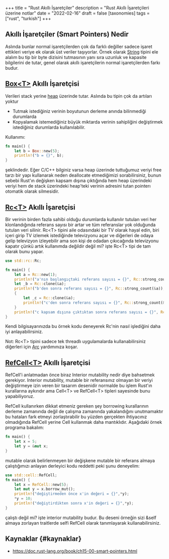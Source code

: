 +++
title = "Rust Akıllı İşaretçiler"
description = "Rust Akıllı İşaretçileri üzerine notlar"
date = "2022-02-16"
draft = false
[taxonomies]
tags = ["rust", "turkish"]
+++

## Akıllı İşaretçiler (Smart Pointers) Nedir

Aslında bunlar normal işaretçilerden çok da farklı değiller sadece işaret ettikleri veriye ek olarak üst veriler taşıyorlar. Örnek olarak
[String](https://doc.rust-lang.org/std/string/struct.String.html) tipini ele alalım bu tip bir byte dizisini tutmasının yanı sıra uzunluk ve kapasite bilgilerini de tutar, genel olarak akıllı işaretçilerin normal işaretçilerden farkı budur.


## [Box&lt;T&gt;](https://doc.rust-lang.org/std/boxed/index.html) Akıllı İşaretçisi

Verileri stack yerine [heap](https://scribe.rip/yigit-xcodeproj/stack-ve-heap-arasindaki-fark-nedir-stack-vs-heap-c61e3d463dd7) üzerinde tutar. Aslında bu tipin çok da artıları yoktur

-   Tutmak istediğiniz verinin boyutunun derleme anında bilinmediği durumlarda
-   Kopyalamak istemediğiniz büyük miktarda verinin sahipliğini değiştirmek istediğiniz durumlarda kullanılabilir.

Kullanımı:

```rust
fn main() {
    let b = Box::new(5);
    println!("b = {}", b);
}
```

şeklindedir. Eğer C/C++ bilginiz varsa heap üzerinde tuttuğumuz veriyi free tarzı bir yapı kullanarak neden deallocate etmediğimizi sorabilirsiniz, bunun sebebi Rust'ın değişken kapsam dışına çıktığında hem heap üzerindeki veriyi hem de stack üzerindeki heap'teki verinin adresini tutan pointerı otomatik olarak silmesidir.


## [Rc&lt;T&gt;](https://doc.rust-lang.org/std/rc/index.html) Akıllı İşaretçisi

Bir verinin birden fazla sahibi olduğu durumlarda kullanılır tutulan veri her klonlandığında referans sayısı bir artar ve tüm referanslar yok olduğunda tutulan veri silinir. Rc&lt;T&gt; tipini aile odasındaki bir TV olarak hayal edin, biri içeri girip TV izlemek istediğinde televizyonu açar ve diğerleri de odaya gelip televizyon izleyebilir ama son kişi de odadan çıkıcağında televizyonu kapatır çünkü artık kullanımda değildir değil mi? işte Rc&lt;T&gt; tipi de tam olarak bunu yapar.

```rust
use std::rc::Rc;

fn main() {
    let a = Rc::new(1);
    println!("a'nın başlangıçtaki referans sayısı = {}", Rc::strong_count(&a));
    let _b = Rc::clone(&a);
    println!("b'den sonra referans sayısı = {}", Rc::strong_count(&a));
    {
        let _c = Rc::clone(&a);
        println!("c'den sonra referans sayısı = {}", Rc::strong_count(&a));
    }
    println!("c kapsam dışına çıktıktan sonra referans sayısı = {}", Rc::strong_count(&a));
}
```

Kendi bilgisayarınızda bu örnek kodu deneyerek Rc'nin nasıl işlediğini daha iyi anlayabilirsiniz.

Not: Rc&lt;T&gt; tipini sadece tek threadlı uygulamalarda kullanabilirsiniz diğerleri için [Arc](https://doc.rust-lang.org/std/sync/struct.Arc.html) yardımınıza koşar.


## [RefCell&lt;T&gt;](https://doc.rust-lang.org/std/cell/index.html) Akıllı İşaretçisi

RefCell'i anlatmadan önce biraz Interior mutability nedir diye bahsetmek gerekiyor. Interior mutability, mutable bir referansınız olmayan bir veriyi değiştirmeye izin veren bir tasarım desenidir normalde bu işlem Rust'ın kurallarına aykırıdır ama Cell&lt;T&gt; ve RefCell&lt;T&gt; tipleri sayesinde bunu yapabiliyoruz.

RefCell kullanırken dikkat etmeniz gereken şey borrowing kurallarının derleme zamanında değil de çalışma zamanında yakalandığını unutmamaktır bu hataları fark etmeyi zorlaştırabilir bu yüzden gerçekten ihtiyacınız olmadığında RefCell yerine Cell kullanmak daha mantıklıdır.
Aşağıdaki örnek programa bakalım:

```rust
fn main() {
    let x = 5;
    let y = &mut x;
}
```

mutable olarak belirlenmeyen bir değişkene mutable bir referans almaya çalıştığımızı anlayan derleyici kodu reddetti peki şunu deneyelim:

```rust
use std::cell::RefCell;
fn main() {
    let x = RefCell::new(5);
    let mut y = x.borrow_mut();
    println!("değiştirmeden önce x'in değeri = {}",*y);
    *y = 10;
    println!("değiştirdikten sonra x'in değeri = {}",*y);
}
```

çalıştı değil mi? işte interior mutability budur. Bu deseni örneğin sizi &amp;self almaya zorlayan traitlerde selfi RefCell olarak tanımlayarak kullanabilirsiniz.


## Kaynaklar {#kaynaklar}

-   <https://doc.rust-lang.org/book/ch15-00-smart-pointers.html>
